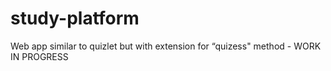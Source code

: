 # study-platform
Web app similar to quizlet but with extension for “quizess" method - WORK IN PROGRESS 
